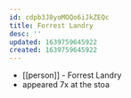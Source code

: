 ```yaml
---
id: cdpb3J8yoMOQo6iJkZEQc
title: Forrest Landry
desc: ''
updated: 1639759645922
created: 1639759645922
---
```



- [[person]] - Forrest Landry
- appeared 7x at the stoa
